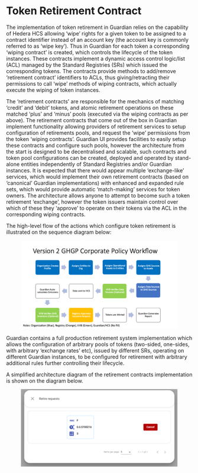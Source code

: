 # Token Retirement Contract

The implementation of token retirement in Guardian relies on the capability of Hedera HCS allowing ‘wipe’ rights for a given token to be assigned to a contract identifier instead of an account key (the account key is commonly referred to as ‘wipe key’). Thus in Guardian for each token a corresponding ‘wiping contract’ is created, which controls the lifecycle of the token instances. These contracts implement a dynamic access control logic/list (ACL) managed by the Standard Registries (SRs) which issued the corresponding tokens. The contracts provide methods to add/remove ‘retirement contract’ identifiers to ACLs, thus giving/retracting their permissions to call ‘wipe’ methods of wiping contracts, which actually execute the wiping of token instances.

The ‘retirement contracts’ are responsible for the mechanics of matching ‘credit’ and ‘debit’ tokens, and atomic retirement operations on these matched ‘plus’ and ‘minus’ pools (executed via the wiping contracts as per above). The retirement contracts that come out of the box in Guardian implement functionality allowing providers of retirement services to setup configuration of retirements pools, and request the ‘wipe’ permissions from the token ‘wiping contracts’. Guardian UI provides facilities to easily setup these contracts and configure such pools, however the architecture from the start is designed to be decentralised and scalable, such contracts and token pool configurations can be created, deployed and operated by stand-alone entities independently of Standard Registries and/or Guardian instances. It is expected that there would appear multiple ‘exchange-like’ services, which would implement their own retirement contracts (based on ‘canonical’ Guardian implementations) with enhanced and expanded rule sets, which would provide automatic ‘match-making’ services for token owners. The architecture allows anyone to attempt to become such a token retirement ‘exchange’, however the token issuers maintain control over which of these they ‘approve’ to operate on their tokens via the ACL in the corresponding wiping contracts.

The high-level flow of the actions which configure token retirement is illustrated on the sequence diagram below:

<figure><img src="../../../.gitbook/assets/image (3) (1) (1) (1) (1) (1) (1) (1) (1) (1) (1) (1) (1) (1) (1) (1) (1) (1) (1) (1) (1) (1) (1) (1) (1) (1) (1).png" alt=""><figcaption></figcaption></figure>

Guardian contains a full production retirement system implementation which allows the configuration of arbitrary pools of tokens (two-sided, one-sides, with arbitrary ‘exchange rates’ etc), issued by different SRs, operating on different Guardian instances, to be configured for retirement with arbitrary additional rules further controlling their lifecycle.&#x20;

A simplified architecture diagram of the retirement contracts implementation is shown on the diagram below.

<figure><img src="../../../.gitbook/assets/image (6) (1) (1) (1) (1) (1) (1) (1) (1) (1) (1) (1) (1) (1) (1) (1) (1) (1) (1).png" alt=""><figcaption></figcaption></figure>
